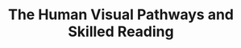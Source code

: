 ---
agency: NSF
awardee: LELAND STANFORD JUNIOR UNIVERSITY, THE
awardeeName: Stanford University
expDate: 08/31/2016
id: '1228397'
piFirstName: Brian
piLastName: Wandell
startDate: 09/01/2012
title: The Human Visual Pathways and Skilled Reading
external_url : 'https://www.nsf.gov/awardsearch/showAward?AWD_ID=1228397'
---